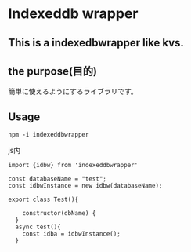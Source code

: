 # Indexeddb wrapper
This is a indexedbwrapper like kvs.
---
## the purpose(目的)
簡単に使えるようにするライブラリです。

## Usage
~~~
npm -i indexeddbwrapper
~~~

js内

~~~
import {idbw} from 'indexeddbwrapper'

const databaseName = "test";
const idbwInstance = new idbw(databaseName);

export class Test(){

	constructor(dbName) {
  }
  async test(){
    const idba = idbwInstance();
  }

~~~
